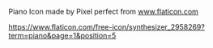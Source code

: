 Piano Icon made by Pixel perfect from www.flaticon.com

https://www.flaticon.com/free-icon/synthesizer_2958269?term=piano&page=1&position=5
